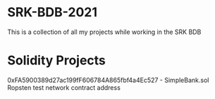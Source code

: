 # SRK-BDB-2021
This is a collection of all my projects while working in the SRK BDB
# Solidity Projects
0xFA5900389d27ac199fF606784A865fbf4a4Ec527 - SimpleBank.sol Ropsten test network contract address
